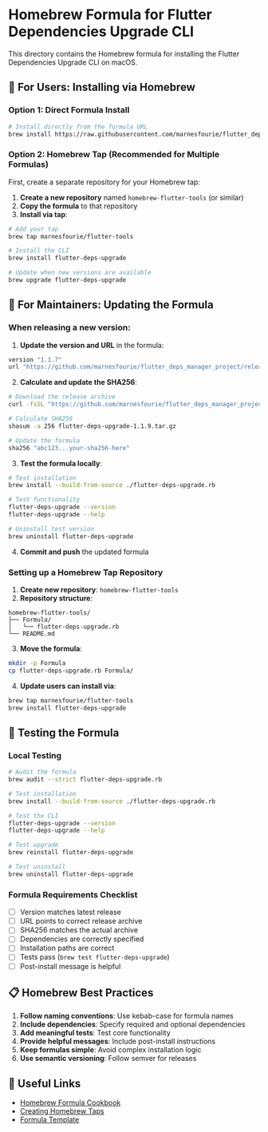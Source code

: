 # Homebrew Formula for Flutter Dependencies Upgrade CLI

This directory contains the Homebrew formula for installing the Flutter Dependencies Upgrade CLI on macOS.

## 🍺 For Users: Installing via Homebrew

### Option 1: Direct Formula Install
```bash
# Install directly from the formula URL
brew install https://raw.githubusercontent.com/marnesfourie/flutter_deps_manager_project/main/homebrew-formula/flutter-deps-upgrade.rb
```

### Option 2: Homebrew Tap (Recommended for Multiple Formulas)

First, create a separate repository for your Homebrew tap:

1. **Create a new repository** named `homebrew-flutter-tools` (or similar)
2. **Copy the formula** to that repository
3. **Install via tap**:

```bash
# Add your tap
brew tap marnesfourie/flutter-tools

# Install the CLI
brew install flutter-deps-upgrade

# Update when new versions are available
brew upgrade flutter-deps-upgrade
```

## 🔧 For Maintainers: Updating the Formula

### When releasing a new version:

1. **Update the version and URL** in the formula:
```ruby
version "1.1.7"
url "https://github.com/marnesfourie/flutter_deps_manager_project/releases/download/v1.1.7/flutter-deps-upgrade-1.1.9.tar.gz"
```

2. **Calculate and update the SHA256**:
```bash
# Download the release archive
curl -fsSL "https://github.com/marnesfourie/flutter_deps_manager_project/releases/download/v1.1.7/flutter-deps-upgrade-1.1.9.tar.gz" -o flutter-deps-upgrade-1.1.9.tar.gz

# Calculate SHA256
shasum -a 256 flutter-deps-upgrade-1.1.9.tar.gz

# Update the formula
sha256 "abc123...your-sha256-here"
```

3. **Test the formula locally**:
```bash
# Test installation
brew install --build-from-source ./flutter-deps-upgrade.rb

# Test functionality
flutter-deps-upgrade --version
flutter-deps-upgrade --help

# Uninstall test version
brew uninstall flutter-deps-upgrade
```

4. **Commit and push** the updated formula

### Setting up a Homebrew Tap Repository

1. **Create new repository**: `homebrew-flutter-tools`
2. **Repository structure**:
```
homebrew-flutter-tools/
├── Formula/
│   └── flutter-deps-upgrade.rb
└── README.md
```

3. **Move the formula**:
```bash
mkdir -p Formula
cp flutter-deps-upgrade.rb Formula/
```

4. **Update users can install via**:
```bash
brew tap marnesfourie/flutter-tools
brew install flutter-deps-upgrade
```

## 🧪 Testing the Formula

### Local Testing
```bash
# Audit the formula
brew audit --strict flutter-deps-upgrade.rb

# Test installation
brew install --build-from-source ./flutter-deps-upgrade.rb

# Test the CLI
flutter-deps-upgrade --version
flutter-deps-upgrade --help

# Test upgrade
brew reinstall flutter-deps-upgrade

# Test uninstall
brew uninstall flutter-deps-upgrade
```

### Formula Requirements Checklist
- [ ] Version matches latest release
- [ ] URL points to correct release archive
- [ ] SHA256 matches the actual archive
- [ ] Dependencies are correctly specified
- [ ] Installation paths are correct
- [ ] Tests pass (`brew test flutter-deps-upgrade`)
- [ ] Post-install message is helpful

## 📋 Homebrew Best Practices

1. **Follow naming conventions**: Use kebab-case for formula names
2. **Include dependencies**: Specify required and optional dependencies
3. **Add meaningful tests**: Test core functionality
4. **Provide helpful messages**: Include post-install instructions
5. **Keep formulas simple**: Avoid complex installation logic
6. **Use semantic versioning**: Follow semver for releases

## 🔗 Useful Links

- [Homebrew Formula Cookbook](https://docs.brew.sh/Formula-Cookbook)
- [Creating Homebrew Taps](https://docs.brew.sh/How-to-Create-and-Maintain-a-Tap)
- [Formula Template](https://github.com/Homebrew/brew/blob/master/Library/Homebrew/formula_template.rb)
